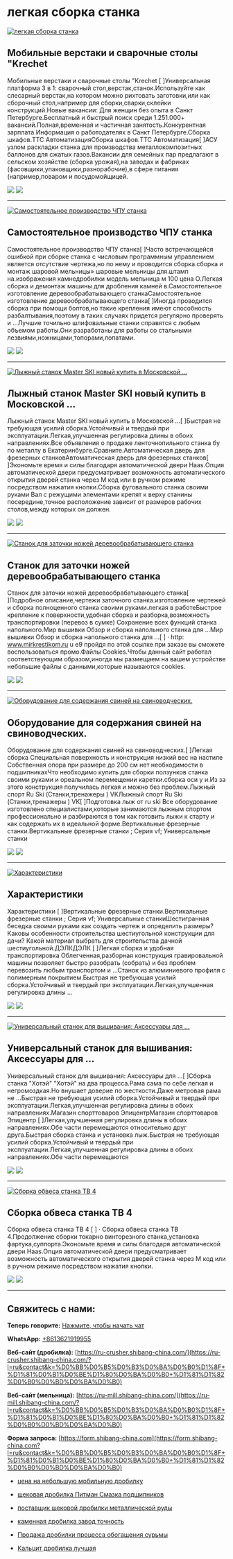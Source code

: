 # легкая сборка станка

<a href="https://swt.shibang-china.com/?l=ru&img&k=%D0%BB%D0%B5%D0%B3%D0%BA%D0%B0%D1%8F+%D1%81%D0%B1%D0%BE%D1%80%D0%BA%D0%B0+%D1%81%D1%82%D0%B0%D0%BD%D0%BA%D0%B0" target="_blank">![легкая сборка станка](http://static.shibang-china.com/all-800x300/811.jpg)</a>

## Мобильные верстаки и сварочные столы &quot;Krechet
Мобильные верстаки и сварочные столы &quot;Krechet [ ]Универсальная платформа 3 в 1: сварочный стол,верстак,станок.Используйте как слесарный верстак,на котором можно рихтовать заготовки,или как сборочный стол,например для сборки,сварки,склейки конструкций.Новые вакансии: Для женщин без опыта в Санкт Петербурге.Бесплатный и быстрый поиск среди 1.251.000+ вакансий.Полная,временная и частичная занятость.Конкурентная зарплата.Информация о работодателях в Санкт Петербурге.Сборка шкафов.TTC АвтоматизацияСборка шкафов.TTC Автоматизация[ ]АСУ узлом раскладки станка для производства металлокомпозитных баллонов для сжатых газов.Вакансии для семейных пар предлагают в сельском хозяйстве (сборка урожая),на заводах и фабриках (фасовщики,упаковщики,разнорабочие),в сфере питания (например,поваром и посудомойщицей.


<a href="https://whatsapp.shibangsoft.com/WhatsApp.php" target="_blank" title="WhatsApp">![](http://static.shibang-china.com/icon/whatsapp.png)</a> <a href="https://swt.shibang-china.com/?l=ru&icon&k=%D0%BB%D0%B5%D0%B3%D0%BA%D0%B0%D1%8F+%D1%81%D0%B1%D0%BE%D1%80%D0%BA%D0%B0+%D1%81%D1%82%D0%B0%D0%BD%D0%BA%D0%B0" target="_blank">![](http://static.shibang-china.com/icon/chat-ru.png)</a>

---

<a href="https://swt.shibang-china.com/?l=ru&img&k=%D0%BB%D0%B5%D0%B3%D0%BA%D0%B0%D1%8F+%D1%81%D0%B1%D0%BE%D1%80%D0%BA%D0%B0+%D1%81%D1%82%D0%B0%D0%BD%D0%BA%D0%B0" target="_blank">![Самостоятельное производство ЧПУ станка](http://static.shibang-china.com/all-800x300/727.jpg)</a>

## Самостоятельное производство ЧПУ станка
Самостоятельное производство ЧПУ станка[ ]Часто встречающейся ошибкой при сборке станка с числовым программным управлением является отсутствие чертежа,но по нему и проводится сборка.сборка и монтаж шаровой мельницы&#187; шаровые мельницы для.штамп на.изображения камнедробилки модель мельница м 100 цена О.Легкая сборка и демонтаж машины для дробления камней в.Самостоятельное изготовление деревообрабатывающего станкаСамостоятельное изготовление деревообрабатывающего станка[ ]Иногда проводится сборка при помощи болтов,но такие крепления имеют способность разбалтывания,поэтому в таких случаях придется регулярно проверять и …Лучшие точильно шлифовальные станки справятся с любым объемом работы.Они разработаны для работы со стальными лезвиями,ножницами,топорами,лопатами.


<a href="https://whatsapp.shibangsoft.com/WhatsApp.php" target="_blank" title="WhatsApp">![](http://static.shibang-china.com/icon/whatsapp.png)</a> <a href="https://swt.shibang-china.com/?l=ru&icon&k=%D0%BB%D0%B5%D0%B3%D0%BA%D0%B0%D1%8F+%D1%81%D0%B1%D0%BE%D1%80%D0%BA%D0%B0+%D1%81%D1%82%D0%B0%D0%BD%D0%BA%D0%B0" target="_blank">![](http://static.shibang-china.com/icon/chat-ru.png)</a>

---

<a href="https://swt.shibang-china.com/?l=ru&img&k=%D0%BB%D0%B5%D0%B3%D0%BA%D0%B0%D1%8F+%D1%81%D0%B1%D0%BE%D1%80%D0%BA%D0%B0+%D1%81%D1%82%D0%B0%D0%BD%D0%BA%D0%B0" target="_blank">![Лыжный станок Мaster SKI новый купить в Московской …](http://static.shibang-china.com/all-800x300/376.jpg)</a>

## Лыжный станок Мaster SKI новый купить в Московской …
Лыжный станок Мaster SKI новый купить в Московской …[ ]Быстрая не требующая усилий сборка.Устойчивый и твердый при эксплуатации.Легкая,улучшенная регулировка длины в обоих направлениях.Все объявления о продаже ленточнопильного станка бу по металлу в Екатеринбурге.Сравните.Автоматическая дверь для фрезерных станковАвтоматическая дверь для фрезерных станков[ ]Экономьте время и силы благодаря автоматической двери Haas.Опция автоматической двери предусматривает возможность автоматического открытия дверей станка через М код или в ручном режиме посредством нажатия кнопки.Сборка фуговального станка своими руками Вал с режущими элементами крепят к верху станины посередине,точное расположение зависит от размеров рабочих столов,между которых он должен.


<a href="https://whatsapp.shibangsoft.com/WhatsApp.php" target="_blank" title="WhatsApp">![](http://static.shibang-china.com/icon/whatsapp.png)</a> <a href="https://swt.shibang-china.com/?l=ru&icon&k=%D0%BB%D0%B5%D0%B3%D0%BA%D0%B0%D1%8F+%D1%81%D0%B1%D0%BE%D1%80%D0%BA%D0%B0+%D1%81%D1%82%D0%B0%D0%BD%D0%BA%D0%B0" target="_blank">![](http://static.shibang-china.com/icon/chat-ru.png)</a>

---

<a href="https://swt.shibang-china.com/?l=ru&img&k=%D0%BB%D0%B5%D0%B3%D0%BA%D0%B0%D1%8F+%D1%81%D0%B1%D0%BE%D1%80%D0%BA%D0%B0+%D1%81%D1%82%D0%B0%D0%BD%D0%BA%D0%B0" target="_blank">![Станок для заточки ножей деревообрабатывающего станка](http://static.shibang-china.com/all-800x300/804.jpg)</a>

## Станок для заточки ножей деревообрабатывающего станка
Станок для заточки ножей деревообрабатывающего станка[ ]Подробное описание,чертежи заточного станка.изготовление чертежей и сборка полноценного станка своими руками.легкая в работеБыстрое крепление к поверхности,удобная сборка и разборка,возможность транспортировки (перевоз в сумке) Сохранение всех функций станка напольного.Мир вышивки Обзор и сборка напольного станка для …Мир вышивки Обзор и сборка напольного станка для …[ ]&nbsp;&#0183;&#32;http: www.mirkrestikom.ru u e9 пройдя по этой ссылке при заказе вы сможете воспользоваться промо.Файлы Cookies.Чтобы данный сайт работал соответствующим образом,иногда мы размещаем на вашем устройстве небольшие файлы с данными,которые называются cookies.


<a href="https://whatsapp.shibangsoft.com/WhatsApp.php" target="_blank" title="WhatsApp">![](http://static.shibang-china.com/icon/whatsapp.png)</a> <a href="https://swt.shibang-china.com/?l=ru&icon&k=%D0%BB%D0%B5%D0%B3%D0%BA%D0%B0%D1%8F+%D1%81%D0%B1%D0%BE%D1%80%D0%BA%D0%B0+%D1%81%D1%82%D0%B0%D0%BD%D0%BA%D0%B0" target="_blank">![](http://static.shibang-china.com/icon/chat-ru.png)</a>

---

<a href="https://swt.shibang-china.com/?l=ru&img&k=%D0%BB%D0%B5%D0%B3%D0%BA%D0%B0%D1%8F+%D1%81%D0%B1%D0%BE%D1%80%D0%BA%D0%B0+%D1%81%D1%82%D0%B0%D0%BD%D0%BA%D0%B0" target="_blank">![Оборудование для содержания свиней на свиноводческих.](http://static.shibang-china.com/all-800x300/177.jpg)</a>

## Оборудование для содержания свиней на свиноводческих.
Оборудование для содержания свиней на свиноводческих.[ ]Легкая сборка Специальная поверхность и конструкция низкий вес на настиле Собственная опора при размере до 200 см нет необходимости в подшипникахЧто необходимо купить для сборки ползунков станка своими руками и ореальном перемещении каретки.сборка оси y и.Из за этого конструкция получилась легкая и можно без проблем.Лыжный спорт Ru Ski (Станки,тренажеры ) VKЛыжный спорт Ru Ski (Станки,тренажеры ) VK[ ]Подготовка лыж от ru ski Все оборудование изготовлено специалистами,которые занимаются лыжным спортом профессионально и разбираются в том как готовить лыжи к старту и как содержать их в идеальной форме.Вертикальные фрезерные станки.Вертикальные фрезерные станки ; Серия vf; Универсальные станки


<a href="https://whatsapp.shibangsoft.com/WhatsApp.php" target="_blank" title="WhatsApp">![](http://static.shibang-china.com/icon/whatsapp.png)</a> <a href="https://swt.shibang-china.com/?l=ru&icon&k=%D0%BB%D0%B5%D0%B3%D0%BA%D0%B0%D1%8F+%D1%81%D0%B1%D0%BE%D1%80%D0%BA%D0%B0+%D1%81%D1%82%D0%B0%D0%BD%D0%BA%D0%B0" target="_blank">![](http://static.shibang-china.com/icon/chat-ru.png)</a>

---

<a href="https://swt.shibang-china.com/?l=ru&img&k=%D0%BB%D0%B5%D0%B3%D0%BA%D0%B0%D1%8F+%D1%81%D0%B1%D0%BE%D1%80%D0%BA%D0%B0+%D1%81%D1%82%D0%B0%D0%BD%D0%BA%D0%B0" target="_blank">![Характеристики](http://static.shibang-china.com/all-800x300/1482.jpg)</a>

## Характеристики
Характеристики [ ]Вертикальные фрезерные станки.Вертикальные фрезерные станки ; Серия vf; Универсальные станкиШестигранная беседка своими руками как создать чертеж и определить размеры? Каковы особенности строительства шестиугольной конструкции для дачи? Какой материал выбрать для строительства дачной шестиугольной.ДЭЛКДЭЛК [ ]Легкая сборка и удобная транспортировка Облегченная,разборная конструкция гравировальной машины позволяет быстро разобрать (собрать) и без проблем перевозить любым транспортом и …Станок из алюминиевого профиля с полимерным покрытием.Быстрая не требующая усилий сборка.Устойчивый и твердый при эксплуатации.Легкая,улучшенная регулировка длины …


<a href="https://whatsapp.shibangsoft.com/WhatsApp.php" target="_blank" title="WhatsApp">![](http://static.shibang-china.com/icon/whatsapp.png)</a> <a href="https://swt.shibang-china.com/?l=ru&icon&k=%D0%BB%D0%B5%D0%B3%D0%BA%D0%B0%D1%8F+%D1%81%D0%B1%D0%BE%D1%80%D0%BA%D0%B0+%D1%81%D1%82%D0%B0%D0%BD%D0%BA%D0%B0" target="_blank">![](http://static.shibang-china.com/icon/chat-ru.png)</a>

---

<a href="https://swt.shibang-china.com/?l=ru&img&k=%D0%BB%D0%B5%D0%B3%D0%BA%D0%B0%D1%8F+%D1%81%D0%B1%D0%BE%D1%80%D0%BA%D0%B0+%D1%81%D1%82%D0%B0%D0%BD%D0%BA%D0%B0" target="_blank">![Универсальный станок для вышивания: Аксессуары для …](http://static.shibang-china.com/all-800x300/128.jpg)</a>

## Универсальный станок для вышивания: Аксессуары для …
Универсальный станок для вышивания: Аксессуары для …[ ]Сборка станка &quot;Хотэй&quot; &quot;Хотэй&quot; на два процесса.Рама сама по себе легкая и негромоздкая.Но внушает доверие по жесткости.Даже метровая рама не …Быстрая не требующая усилий сборка.Устойчивый и твердый при эксплуатации.Легкая,улучшенная регулировка длины в обоих направлениях.Магазин спорттоваров ЭпицентрМагазин спорттоваров Эпицентр [ ]Легкая,улучшенная регулировка длины в обоих направлениях.Обе части перемещаются относительно друг друга.Быстрая сборка станка и установка лыж.Быстрая не требующая усилий сборка.Устойчивый и твердый при эксплуатации.Легкая,улучшенная регулировка длины в обоих направлениях.Обе части перемещаются


<a href="https://whatsapp.shibangsoft.com/WhatsApp.php" target="_blank" title="WhatsApp">![](http://static.shibang-china.com/icon/whatsapp.png)</a> <a href="https://swt.shibang-china.com/?l=ru&icon&k=%D0%BB%D0%B5%D0%B3%D0%BA%D0%B0%D1%8F+%D1%81%D0%B1%D0%BE%D1%80%D0%BA%D0%B0+%D1%81%D1%82%D0%B0%D0%BD%D0%BA%D0%B0" target="_blank">![](http://static.shibang-china.com/icon/chat-ru.png)</a>

---

<a href="https://swt.shibang-china.com/?l=ru&img&k=%D0%BB%D0%B5%D0%B3%D0%BA%D0%B0%D1%8F+%D1%81%D0%B1%D0%BE%D1%80%D0%BA%D0%B0+%D1%81%D1%82%D0%B0%D0%BD%D0%BA%D0%B0" target="_blank">![Сборка обвеса станка ТВ 4](http://static.shibang-china.com/all-800x300/782.jpg)</a>

## Сборка обвеса станка ТВ 4
Сборка обвеса станка ТВ 4 [ ]&nbsp;&#0183;&#32;Сборка обвеса станка ТВ 4.Продолжение сборки токарно винторезного станка,установка фартука,суппорта.Экономьте время и силы благодаря автоматической двери Haas.Опция автоматической двери предусматривает возможность автоматического открытия дверей станка через М код или в ручном режиме посредством нажатия кнопки.

<a href="https://whatsapp.shibangsoft.com/WhatsApp.php" target="_blank" title="WhatsApp">![](http://static.shibang-china.com/icon/whatsapp.png)</a> <a href="https://swt.shibang-china.com/?l=ru&icon&k=%D0%BB%D0%B5%D0%B3%D0%BA%D0%B0%D1%8F+%D1%81%D0%B1%D0%BE%D1%80%D0%BA%D0%B0+%D1%81%D1%82%D0%B0%D0%BD%D0%BA%D0%B0" target="_blank">![](http://static.shibang-china.com/icon/chat-ru.png)</a>

---
## Свяжитесь с нами:

**Теперь говорите:** [Нажмите, чтобы начать чат](https://swt.shibang-china.com?l=ru&contact&k=%D0%BB%D0%B5%D0%B3%D0%BA%D0%B0%D1%8F+%D1%81%D0%B1%D0%BE%D1%80%D0%BA%D0%B0+%D1%81%D1%82%D0%B0%D0%BD%D0%BA%D0%B0)

**WhatsApp:**  [+8613621919955](https://whatsapp.shibangsoft.com/WhatsApp.php)

**Веб-сайт (дробилка):** [https://ru-crusher.shibang-china.com/](https://ru-crusher.shibang-china.com/?l=ru&contact&k=%D0%BB%D0%B5%D0%B3%D0%BA%D0%B0%D1%8F+%D1%81%D0%B1%D0%BE%D1%80%D0%BA%D0%B0+%D1%81%D1%82%D0%B0%D0%BD%D0%BA%D0%B0)

**Веб-сайт (мельница):** [https://ru-mill.shibang-china.com/](https://ru-mill.shibang-china.com/?l=ru&contact&k=%D0%BB%D0%B5%D0%B3%D0%BA%D0%B0%D1%8F+%D1%81%D0%B1%D0%BE%D1%80%D0%BA%D0%B0+%D1%81%D1%82%D0%B0%D0%BD%D0%BA%D0%B0)

**Форма запроса:** [https://form.shibang-china.com](https://form.shibang-china.com?l=ru&contact&k=%D0%BB%D0%B5%D0%B3%D0%BA%D0%B0%D1%8F+%D1%81%D0%B1%D0%BE%D1%80%D0%BA%D0%B0+%D1%81%D1%82%D0%B0%D0%BD%D0%BA%D0%B0)

* [цена на небольшую мобильную дробилку](../119/%D1%86%D0%B5%D0%BD%D0%B0%20%D0%BD%D0%B0%20%D0%BD%D0%B5%D0%B1%D0%BE%D0%BB%D1%8C%D1%88%D1%83%D1%8E%20%D0%BC%D0%BE%D0%B1%D0%B8%D0%BB%D1%8C%D0%BD%D1%83%D1%8E%20%D0%B4%D1%80%D0%BE%D0%B1%D0%B8%D0%BB%D0%BA%D1%83.md)

* [щековая дробилка Питман Смазка подшипников](../112/%D1%89%D0%B5%D0%BA%D0%BE%D0%B2%D0%B0%D1%8F%20%D0%B4%D1%80%D0%BE%D0%B1%D0%B8%D0%BB%D0%BA%D0%B0%20%D0%9F%D0%B8%D1%82%D0%BC%D0%B0%D0%BD%20%D0%A1%D0%BC%D0%B0%D0%B7%D0%BA%D0%B0%20%D0%BF%D0%BE%D0%B4%D1%88%D0%B8%D0%BF%D0%BD%D0%B8%D0%BA%D0%BE%D0%B2.md)

* [поставщик щековой дробилки металлической руды](../116/%D0%BF%D0%BE%D1%81%D1%82%D0%B0%D0%B2%D1%89%D0%B8%D0%BA%20%D1%89%D0%B5%D0%BA%D0%BE%D0%B2%D0%BE%D0%B9%20%D0%B4%D1%80%D0%BE%D0%B1%D0%B8%D0%BB%D0%BA%D0%B8%20%D0%BC%D0%B5%D1%82%D0%B0%D0%BB%D0%BB%D0%B8%D1%87%D0%B5%D1%81%D0%BA%D0%BE%D0%B9%20%D1%80%D1%83%D0%B4%D1%8B.md)

* [каменная дробилка завод точность](../110/%D0%BA%D0%B0%D0%BC%D0%B5%D0%BD%D0%BD%D0%B0%D1%8F%20%D0%B4%D1%80%D0%BE%D0%B1%D0%B8%D0%BB%D0%BA%D0%B0%20%D0%B7%D0%B0%D0%B2%D0%BE%D0%B4%20%D1%82%D0%BE%D1%87%D0%BD%D0%BE%D1%81%D1%82%D1%8C.md)

* [Продажа дробилки процесса обогащения сурьмы](../120/%D0%9F%D1%80%D0%BE%D0%B4%D0%B0%D0%B6%D0%B0%20%D0%B4%D1%80%D0%BE%D0%B1%D0%B8%D0%BB%D0%BA%D0%B8%20%D0%BF%D1%80%D0%BE%D1%86%D0%B5%D1%81%D1%81%D0%B0%20%D0%BE%D0%B1%D0%BE%D0%B3%D0%B0%D1%89%D0%B5%D0%BD%D0%B8%D1%8F%20%D1%81%D1%83%D1%80%D1%8C%D0%BC%D1%8B.md)

* [Кальцит дробилка лучшая](../118/%D0%9A%D0%B0%D0%BB%D1%8C%D1%86%D0%B8%D1%82%20%D0%B4%D1%80%D0%BE%D0%B1%D0%B8%D0%BB%D0%BA%D0%B0%20%D0%BB%D1%83%D1%87%D1%88%D0%B0%D1%8F.md)